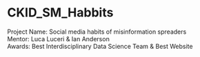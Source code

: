 # CKID_SM_Habbits

Project Name: Social media habits of misinformation spreaders  
Mentor: Luca Luceri & Ian Anderson  
Awards: Best Interdisciplinary Data Science Team & Best Website  
